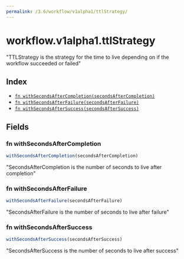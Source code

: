 ```yaml
---
permalink: /3.6/workflow/v1alpha1/ttlStrategy/
---
```


# workflow.v1alpha1.ttlStrategy

"TTLStrategy is the strategy for the time to live depending on if the workflow succeeded or failed"

## Index

* [`fn withSecondsAfterCompletion(secondsAfterCompletion)`](#fn-withsecondsaftercompletion)
* [`fn withSecondsAfterFailure(secondsAfterFailure)`](#fn-withsecondsafterfailure)
* [`fn withSecondsAfterSuccess(secondsAfterSuccess)`](#fn-withsecondsaftersuccess)

## Fields

### fn withSecondsAfterCompletion

```ts
withSecondsAfterCompletion(secondsAfterCompletion)
```

"SecondsAfterCompletion is the number of seconds to live after completion"

### fn withSecondsAfterFailure

```ts
withSecondsAfterFailure(secondsAfterFailure)
```

"SecondsAfterFailure is the number of seconds to live after failure"

### fn withSecondsAfterSuccess

```ts
withSecondsAfterSuccess(secondsAfterSuccess)
```

"SecondsAfterSuccess is the number of seconds to live after success"